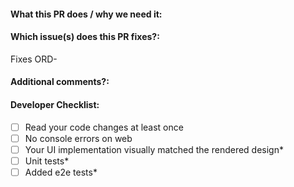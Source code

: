 <!--  Thanks for sending a pull request! -->

#### What this PR does / why we need it:

#### Which issue(s) does this PR fixes?:

<!--
(Optional) Automatically closes linked issue when PR is merged.
Usage: `Fixes ORD-<issue number>`, or `Fixes (paste link of issue)`.
-->

Fixes ORD-

#### Additional comments?:

#### Developer Checklist:

<!--
Merging into the main branch implies your code is ready for production.
Before requesting for code review, please ensure that the following tasks
are completed. Otherwise, keep the PR drafted.
-->

- [ ] Read your code changes at least once
- [ ] No console errors on web
- [ ] Your UI implementation visually matched the rendered design\*
- [ ] Unit tests\*
- [ ] Added e2e tests\*

<!--
* If applicable
-->
